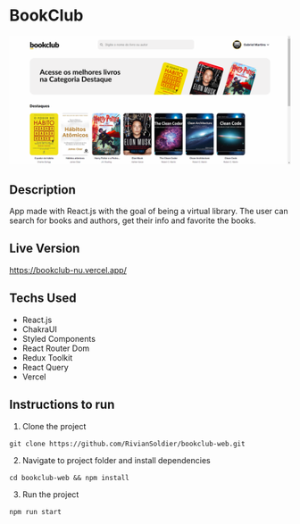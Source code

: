 # BookClub

[![BookClub Demo](/public/img/demo.png 'BookClub Demo')](https://https://github.com/RivianSoldier/bookclub-web/blob/main/public/img/demo.png)

## Description

App made with React.js with the goal of being a virtual library.
The user can search for books and authors, get their info and favorite the books.

## Live Version

<https://bookclub-nu.vercel.app/>

## Techs Used

- React.js
- ChakraUI
- Styled Components
- React Router Dom
- Redux Toolkit
- React Query
- Vercel

## Instructions to run

1. Clone the project

```
git clone https://github.com/RivianSoldier/bookclub-web.git
```

2. Navigate to project folder and install dependencies

```
cd bookclub-web && npm install
```

3. Run the project

```
npm run start
```
